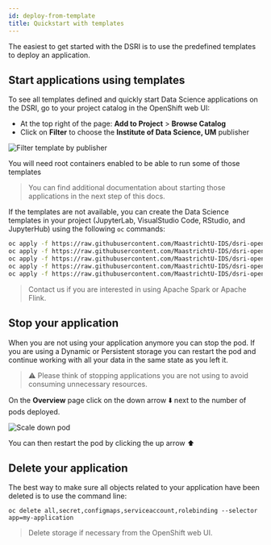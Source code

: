 ```yaml
---
id: deploy-from-template
title: Quickstart with templates
---
```


The easiest to get started with the DSRI is to use the predefined templates to deploy an application.

## Start applications using templates

To see all templates defined and quickly start Data Science applications on the DSRI, go to your project catalog in the OpenShift web UI:
* At the top right of the page: **Add to Project** > **Browse Catalog**
* Click on **Filter** to choose the **Institute of Data Science, UM** publisher

<img src="/dsri-documentation/img/screenshot-dsri-filter-publishers.png" alt="Filter template by publisher" style="max-width: 100%; max-height: 100%;" />

You will need root containers enabled to be able to run some of those templates

> You can find additional documentation about starting those applications in the next step of this docs.

If the templates are not available, you can create the Data Science templates in your project (JupyterLab, VisualStudio Code, RStudio, and JupyterHub) using the following `oc` commands:

```bash
oc apply -f https://raw.githubusercontent.com/MaastrichtU-IDS/dsri-openshift-applications/main/templates-datascience/template-jupyterhub-github-auth.yml
oc apply -f https://raw.githubusercontent.com/MaastrichtU-IDS/dsri-openshift-applications/main/templates-datascience/template-jupyterlab-dynamic.yml
oc apply -f https://raw.githubusercontent.com/MaastrichtU-IDS/dsri-openshift-applications/main/templates-datascience/template-jupyterlab-persistent.yml
oc apply -f https://raw.githubusercontent.com/MaastrichtU-IDS/dsri-openshift-applications/main/templates-datascience/template-rstudio-shiny-dynamic.yml
oc apply -f https://raw.githubusercontent.com/MaastrichtU-IDS/dsri-openshift-applications/main/templates-datascience/template-vscode-dynamic.yml
```

> Contact us if you are interested in using Apache Spark or Apache Flink.

## Stop your application

When you are not using your application anymore you can stop the pod. If you are using a Dynamic or Persistent storage you can restart the pod and continue working with all your data in the same state as you left it.

> ⚠️ Please think of stopping applications you are not using to avoid consuming unnecessary resources.

On the **Overview** page click on the down arrow ⬇️ next to the number of pods deployed.

<img src="/dsri-documentation/img/screenshot_scaledown_pod.png" alt="Scale down pod" style="max-width: 100%; max-height: 100%;" />

You can then restart the pod by clicking the up arrow ⬆️

## Delete your application

The best way to make sure all objects related to your application have been deleted is to use the command line:

```shell
oc delete all,secret,configmaps,serviceaccount,rolebinding --selector app=my-application
```

> Delete storage if necessary from the OpenShift web UI.

